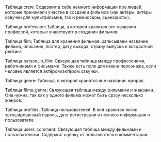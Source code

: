 Таблица crew:
	Содержит в себе немного информации про людей, которые принимали участие в создании фильмов
	(как актёры, актёры озвучки для мультфильмов, так и режиссеры, сценаристы). 

Таблица profession:
	Таблица, в которой хранятся все названия профессий, которые учавствуют в создании фильмов.
	
Таблица film:
	Таблица для хранения фильмов. записываем название фильма, описание, постер, дату выхода,
	страну выпуска и возрастной рейтинг.
	
Таблица person_in_film:
	Связующая таблица между професссиями, работниками и фильмами. Также есть поле для имени персонажа, 
	если человек является актёром/актёром озвучки.
	
Таблица genre:
	Таблица, в которой хранятся все названия жанров.
	
Таблица films_genre:
	Связующая таблица между фильмами и жанрами. 
	Она нужна, так как у одного фильма может быть сразу несколько жанров.
	
Таблица profiles: 
	Таблица пользователей. 
	В ней хранятся логин, захэшированный пароль, дата регистрации и немного информации о пользователе
	
Таблица users_comment:
	Связующая таблица между фильмами и пользователями. Содержит оценку от пользователя и комментарий.
